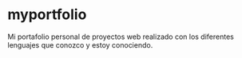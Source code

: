 # myportfolio
Mi portafolio personal de proyectos web realizado con los diferentes lenguajes que conozco y estoy conociendo.
